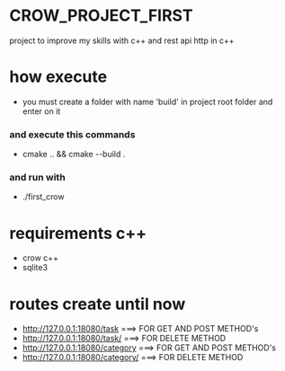 # CROW_PROJECT_FIRST

project to improve my skills with c++ and rest api http in c++

# how execute

- you must create a folder with name 'build' in project root folder and enter on it
### and execute this commands
- cmake .. && cmake --build .
### and run with
- ./first_crow

# requirements c++

- crow c++
- sqlite3

# routes create until now

- http://127.0.0.1:18080/task ===> FOR GET AND POST METHOD's
- http://127.0.0.1:18080/task/<int> ===> FOR DELETE METHOD
- http://127.0.0.1:18080/category ===> FOR GET AND POST METHOD's
- http://127.0.0.1:18080/category/<int> ===> FOR DELETE METHOD
